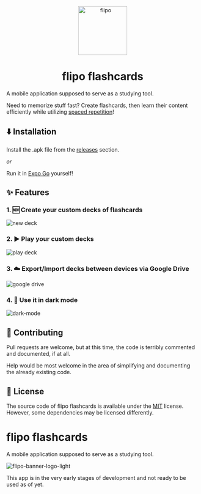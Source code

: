 <p align="center">
  <img alt="flipo" height="128" src="https://user-images.githubusercontent.com/92170268/220409481-e1a92270-ef1b-4a41-bf36-1f1f62fde85c.svg">
  <h1 align="center">flipo flashcards</h1>
</p>

A mobile application supposed to serve as a studying tool.

Need to memorize stuff fast?
Create flashcards, then learn their content efficiently while utilizing [spaced repetition](https://en.wikipedia.org/wiki/Spaced_repetition)!

## ⬇️ Installation

Install the .apk file from the [releases](https://github.com/sevcak/flipo-flashcards/releases) section.

_or_

Run it in [Expo Go](https://expo.dev/expo-go) yourself!

## ✨ Features

### 1. 🆕 Create your custom decks of flashcards
![new deck](https://user-images.githubusercontent.com/92170268/220421168-1960eb00-a6a0-4b37-9dcc-1b8afd8a5ece.gif)

### 2. ▶️ Play your custom decks
![play deck](https://user-images.githubusercontent.com/92170268/220422954-7c9aad4f-97d0-4957-a2e6-2e800e6f88ad.gif)

### 3. ☁️ Export/Import decks between devices via Google Drive
![google drive](https://user-images.githubusercontent.com/92170268/220423765-c80ff6b3-4423-4f4f-b6a8-bd32163eb6e6.gif)

### 4. 🌙 Use it in dark mode
![dark-mode](https://user-images.githubusercontent.com/92170268/220424098-44165085-2c09-4f14-8863-7a4288c61fb7.gif)

## 👏 Contributing

Pull requests are welcome, but at this time, the code is terribly commented and documented, if at all.

Help would be most welcome in the area of simplifying and documenting the already existing code.

## 📃 License

The source code of flipo flashcards is available under the [MIT](https://choosealicense.com/licenses/mit/) license.
However, some dependencies may be licensed differently.
# flipo flashcards
A mobile application supposed to serve as a studying tool.

![flipo-banner-logo-light](https://user-images.githubusercontent.com/92170268/202872918-918ae014-d71d-43a9-8e84-335b0270ef1b.png)

This app is in the very early stages of development and not ready to be used as of yet.
